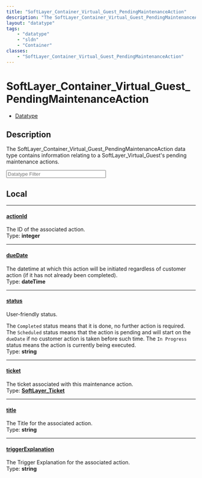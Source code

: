 ```yaml
---
title: "SoftLayer_Container_Virtual_Guest_PendingMaintenanceAction"
description: "The SoftLayer_Container_Virtual_Guest_PendingMaintenanceAction data type contains information relating to a SoftLayer_Vi... "
layout: "datatype"
tags:
    - "datatype"
    - "sldn"
    - "Container"
classes:
    - "SoftLayer_Container_Virtual_Guest_PendingMaintenanceAction"
---
```


# SoftLayer_Container_Virtual_Guest_PendingMaintenanceAction
<div id='service-datatype'>
    <ul id='sldn-reference-tabs'>
        <li id='datatype'> <a href='/reference/datatypes/SoftLayer_Container_Virtual_Guest_PendingMaintenanceAction' >Datatype</a></li>
    </ul>
</div>

## Description 


The SoftLayer_Container_Virtual_Guest_PendingMaintenanceAction data type contains information relating to a SoftLayer_Virtual_Guest's pending maintenance actions. 





<!-- Filer BEGIN -->
<div class="view-filters">
        <div class="clearfix">
            <div class="search-input-box">
                <input placeholder="Datatype Filter" onkeyup="titleSearch(inputId='prop-input', divId='properties', elementClass='prop-row')" 
                    type="text" id="prop-input" value="" size="30" maxlength="128" class="form-text">
            </div>
        </div>
</div>
<!-- Filer END -->

<div id="properties" class="content">
<div id="localProperties" class="prop-content" >

## Local
<div class="prop-row">

-----
[actionId]: #actionid
#### [actionId]
The ID of the associated action.   
<span class="type-label">Type: </span>**integer**  



</div>
<div class="prop-row">

-----
[dueDate]: #duedate
#### [dueDate]
The datetime at which this action will be initiated regardless of customer action (if it has not already been completed).   
<span class="type-label">Type: </span>**dateTime**  



</div>
<div class="prop-row">

-----
[status]: #status
#### [status]
User-friendly status. 

The <code>Completed</code> status means that it is done, no further action is required. The <code>Scheduled</code> status means that the action is pending and will start on the <code>dueDate</code> if no customer action is taken before such time. The <code>In Progress</code> status means the action is currently being executed.   
<span class="type-label">Type: </span>**string**  



</div>
<div class="prop-row">

-----
[ticket]: #ticket
#### [ticket]
The ticket associated with this maintenance action.   
<span class="type-label">Type: </span>**<a href='/reference/datatypes/SoftLayer_Ticket'>SoftLayer_Ticket </a>**  



</div>
<div class="prop-row">

-----
[title]: #title
#### [title]
The Title for the associated action.   
<span class="type-label">Type: </span>**string**  



</div>
<div class="prop-row">

-----
[triggerExplanation]: #triggerexplanation
#### [triggerExplanation]
The Trigger Explanation for the associated action.   
<span class="type-label">Type: </span>**string**  



</div>
</div>
<!-- LOCAL PROPERTY END -->

</div>


